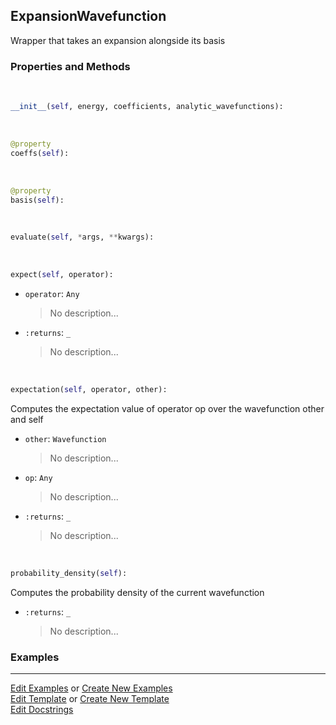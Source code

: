 ## <a id="Psience.BasisReps.Wavefunctions.ExpansionWavefunction">ExpansionWavefunction</a>
Wrapper that takes an expansion alongside its basis

### Properties and Methods
<a id="Psience.BasisReps.Wavefunctions.ExpansionWavefunction.__init__" class="docs-object-method">&nbsp;</a>
```python
__init__(self, energy, coefficients, analytic_wavefunctions): 
```

<a id="Psience.BasisReps.Wavefunctions.ExpansionWavefunction.coeffs" class="docs-object-method">&nbsp;</a>
```python
@property
coeffs(self): 
```

<a id="Psience.BasisReps.Wavefunctions.ExpansionWavefunction.basis" class="docs-object-method">&nbsp;</a>
```python
@property
basis(self): 
```

<a id="Psience.BasisReps.Wavefunctions.ExpansionWavefunction.evaluate" class="docs-object-method">&nbsp;</a>
```python
evaluate(self, *args, **kwargs): 
```

<a id="Psience.BasisReps.Wavefunctions.ExpansionWavefunction.expect" class="docs-object-method">&nbsp;</a>
```python
expect(self, operator): 
```

- `operator`: `Any`
    >No description...
- `:returns`: `_`
    >No description...

<a id="Psience.BasisReps.Wavefunctions.ExpansionWavefunction.expectation" class="docs-object-method">&nbsp;</a>
```python
expectation(self, operator, other): 
```
Computes the expectation value of operator op over the wavefunction other and self
- `other`: `Wavefunction`
    >No description...
- `op`: `Any`
    >No description...
- `:returns`: `_`
    >No description...

<a id="Psience.BasisReps.Wavefunctions.ExpansionWavefunction.probability_density" class="docs-object-method">&nbsp;</a>
```python
probability_density(self): 
```
Computes the probability density of the current wavefunction
- `:returns`: `_`
    >No description...

### Examples


___

[Edit Examples](https://github.com/McCoyGroup/References/edit/gh-pages/Documentation/examples/Psience/BasisReps/Wavefunctions/ExpansionWavefunction.md) or 
[Create New Examples](https://github.com/McCoyGroup/References/new/gh-pages/?filename=Documentation/examples/Psience/BasisReps/Wavefunctions/ExpansionWavefunction.md) <br/>
[Edit Template](https://github.com/McCoyGroup/References/edit/gh-pages/Documentation/templates/Psience/BasisReps/Wavefunctions/ExpansionWavefunction.md) or 
[Create New Template](https://github.com/McCoyGroup/References/new/gh-pages/?filename=Documentation/templates/Psience/BasisReps/Wavefunctions/ExpansionWavefunction.md) <br/>
[Edit Docstrings](https://github.com/McCoyGroup/Psience/edit/master/BasisReps/Wavefunctions.py?message=Update%20Docs)